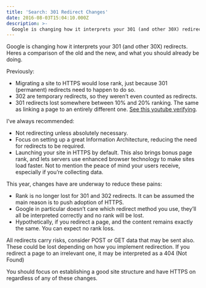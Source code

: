 ```yaml
---
title: 'Search: 301 Redirect Changes'
date: 2016-08-03T15:04:10.000Z
description: >-
  Google is changing how it interprets your 301 (and other 30X) redirects. Heres a comparison of the old and the new, and what you should already be doing.
---
```


Google is changing how it interprets your 301 (and other 30X) redirects. Heres a comparison of the old and the new, and what you should already be doing.

Previously:

- Migrating a site to HTTPS would lose rank, just because 301 (permanent) redirects need to happen to do so.
- 302 are temporary redirects, so they weren’t even counted as redirects.
- 301 redirects lost somewhere between 10% and 20% ranking. The same as linking a page to an entirely different one. [See this youtube verifying](https://www.youtube.com/watch?v=Filv4pP-1nw).

I’ve always recommended:

- Not redirecting unless absolutely necessary.
- Focus on setting up a great Information Architecture, reducing the need for redirects to be required.
- Launching your site in HTTPS by default. This also brings bonus page rank, and lets servers use enhanced browser technology to make sites load faster. Not to mention the peace of mind your users receive, especially if you’re collecting data.

This year, changes have are underway to reduce these pains:

- Rank is no longer lost for 301 and 302 redirects. It can be assumed the main reason is to push adoption of HTTPS.
- Google in particular doesn’t care which redirect method you use, they’ll all be interpreted correctly and no rank will be lost.
- Hypothetically, if you redirect a page, and the content remains exactly the same. You can expect no rank loss.

All redirects carry risks, consider POST or GET data that may be sent also. These could be lost depending on how you implement redirection.
If you redirect a page to an irrelevant one, it may be interpreted as a 404 (Not Found)

You should focus on establishing a good site structure and have HTTPS on regardless of any of these changes.
